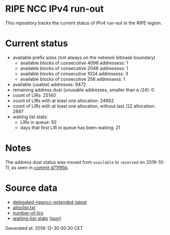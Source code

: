 # RIPE NCC IPv4 run-out
This repository tracks the current status of IPv4 run-out in the RIPE region.

# Current status
- available prefix sizes (not always on the network bitmask boundary)
  - available blocks of consecutive 4096 addressess: 1
  - available blocks of consecutive 2048 addressess: 1
  - available blocks of consecutive 1024 addressess: 3
  - available blocks of consecutive 256 addressess: 1
- available (usable) addresses: 9472
- remaining address dust (unusable addresses, smaller than a /24): 0
- count of LIRs: 25140
- count of LIRs with at least one allocation: 24662
- count of LIRs with at least one allocation, without last /22 allocation: 2897
- waiting list stats:
  - LIRs in queue: 92
  - days that first LIR in queue has been waiting: 21

# Notes
The address dust status was moved from `available` to `reserved` on 2019-10-11, as seen in [commit d71f95b](https://github.com/zajdee/ripe-ncc-ipv4-runout/commit/d71f95b1f7c9f639556e395e4ad0f41e54834954).

# Source data
- [delegated-ripencc-extended-latest](https://ftp.ripe.net/pub/stats/ripencc/delegated-ripencc-extended-latest)
- [alloclist.txt](https://ftp.ripe.net/pub/stats/ripencc/membership/alloclist.txt)
- [number-of-lirs](https://labs.ripe.net/statistics/number-of-lirs)
- [waiting-list-stats](https://www.ripe.net/manage-ips-and-asns/ipv4/ipv4-waiting-list) ([json](https://www-static.ripe.net/dynamic/ipv4-waiting-list/stats.json))

Generated at: 2019-12-30 00:30 CET
